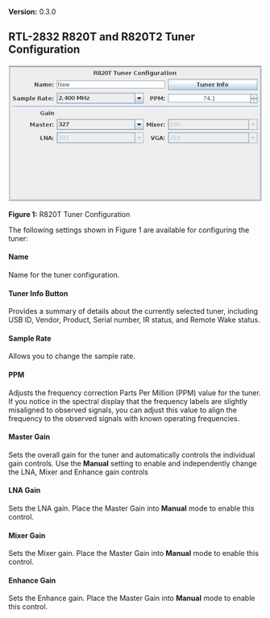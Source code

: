 **Version:** 0.3.0

RTL-2832 R820T and R820T2 Tuner Configuration
---

![Figure 1: R820T Tuner Configuration](v0.3/images/R820T_V0.3.0.png)

**Figure 1:** R820T Tuner Configuration

The following settings shown in Figure 1 are available for configuring the tuner:

#### Name
Name for the tuner configuration. 

#### Tuner Info Button
Provides a summary of details about the currently selected tuner, including USB ID, Vendor, Product, 
Serial number, IR status, and Remote Wake status.

#### Sample Rate
Allows you to change the sample rate.

#### PPM
Adjusts the frequency correction Parts Per Million (PPM) value for the tuner.  If you notice in
the spectral display that the frequency labels are slightly misaligned to observed signals, you
can adjust this value to align the frequency to the observed signals with known operating 
frequencies.

#### Master Gain
Sets the overall gain for the tuner and automatically controls the individual gain controls.  Use 
the **Manual** setting to enable and independently change the LNA, Mixer and Enhance gain controls

#### LNA Gain
Sets the LNA gain.  Place the Master Gain into **Manual** mode to enable this control.

#### Mixer Gain
Sets the Mixer gain.  Place the Master Gain into **Manual** mode to enable this control.

#### Enhance Gain
Sets the Enhance gain.  Place the Master Gain into **Manual** mode to enable this control.
